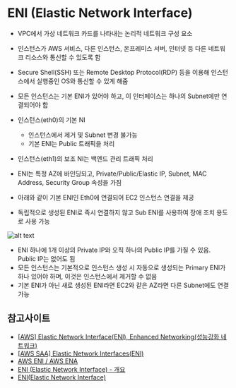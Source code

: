 # ENI (Elastic Network Interface)
- VPC에서 가상 네트워크 카드를 나타내는 논리적 네트워크 구성 요소
- 인스턴스가 AWS 서비스, 다른 인스턴스, 온프레미스 서버, 인터넷 등 다른 네트워크 리소스와 통신할 수 있도록 함
- Secure Shell(SSH) 또는 Remote Desktop Protocol(RDP) 등을 이용해 인스턴스에서 실행중인 OS와 통신할 수 있게 해줌
- 모든 인스턴스는 기본 ENI가 있어야 하고, 이 인터페이스는 하나의 Subnet에만 연결되어야 함
- 인스턴스(eth0)의 기본 NI
  - 인스턴스에서 제거 및 Subnet 변경 불가능
  - 기본 ENI는 Public 트래픽을 처리
- 인스턴스(eth1)의 보조 NI는 백엔드 관리 트래픽 처리

- ENI는 특정 AZ에 바인딩되고, Private/Public/Elastic IP, Subnet, MAC Address, Security Group 속성을 가짐
- 아래와 같이 기본 ENI인 Eth0에 연결되어 EC2 인스턴스 연결을 제공
- 독립적으로 생성된 ENI로 즉시 연결하지 않고 Sub ENI를 사용하여 장애 조치 용도로 사용 가능

![alt text](../images/cloud/eni_1.png)

- ENI 하나에 1개 이상의 Private IP와 오직 하나의 Public IP를 가질 수 있음. Public IP는 없어도 됨
- 모든 인스턴스는 기본적으로 인스턴스 생성 시 자동으로 생성되는 Primary ENI가 하나 있어야 하며, 이것은 인스턴스에서 제거할 수 없음
- 기본 ENI가 아닌 새로 생성된 ENI라면 EC2와 같은 AZ라면 다른 Subnet에도 연결 가능

## 참고사이트
- [[AWS] Elastic Network Interface(ENI), Enhanced Networking(성능강화 네트워크)](https://kimjingo.tistory.com/197)
- [[AWS SAA] Elastic Network Interfaces(ENI)](https://velog.io/@jungmyeong96/AWS-SAA-Elastic-Network-InterfacesENI)
- [AWS ENI / AWS ENA](https://blog.naver.com/barampull2/223249639927?trackingCode=rss)
- [ENI (Elastic Network Interface) - 개요](https://ssunw.tistory.com/entry/EC2-SSA-Level-ENI-Elastic-Network-Interface-%EA%B0%9C%EC%9A%94)
- [ENI(Elastic Network Interface)](https://tadaiswhatever.tistory.com/m/396)